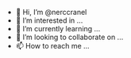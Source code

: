 - 👋 Hi, I’m @nerccranel
- 👀 I’m interested in ...
- 🌱 I’m currently learning ...
- 💞️ I’m looking to collaborate on ...
- 📫 How to reach me ...

<!---
nerccranel/nerccranel is a ✨ special ✨ repository because its `README.md` (this file) appears on your GitHub profile.
You can click the Preview link to take a look at your changes.
--->
